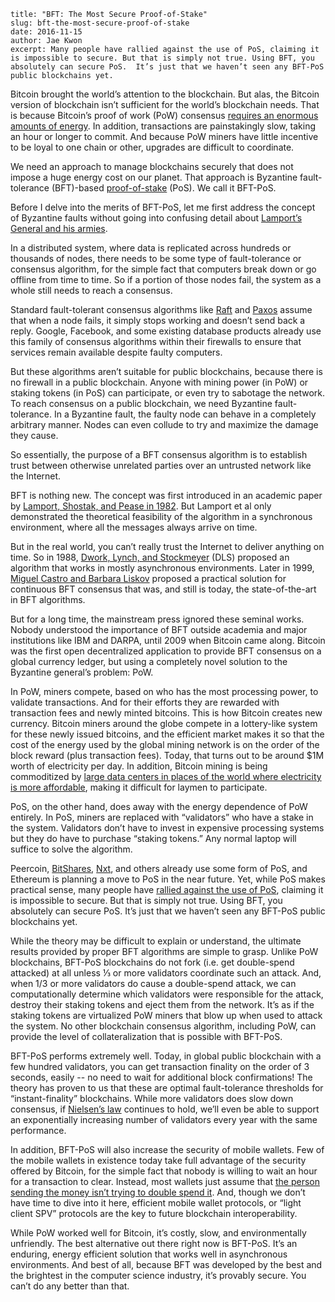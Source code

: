~~~
title: "BFT: The Most Secure Proof-of-Stake"
slug: bft-the-most-secure-proof-of-stake
date: 2016-11-15
author: Jae Kwon
excerpt: Many people have rallied against the use of PoS, claiming it is impossible to secure. But that is simply not true. Using BFT, you absolutely can secure PoS.  It’s just that we haven’t seen any BFT-PoS public blockchains yet.
~~~

Bitcoin brought the world’s attention to the blockchain. But alas, the Bitcoin
version of blockchain isn’t sufficient for the world’s blockchain needs. That
is because Bitcoin’s proof of work (PoW) consensus [requires an enormous amounts
of energy](http://motherboard.vice.com/read/bitcoin-could-consume-as-much-electricity-as-denmark-by-2020). In addition, transactions are painstakingly slow, taking an hour or
longer to commit. And because PoW miners have little incentive to be loyal to
one chain or other, upgrades are difficult to coordinate.
 
We need an approach to manage blockchains securely that does not impose a huge
energy cost on our planet. That approach is Byzantine fault-tolerance
(BFT)-based [proof-of-stake](https://bitcointalk.org/index.php?topic=27787.0) (PoS).  We call it BFT-PoS.
 
Before I delve into the merits of BFT-PoS, let me first address the concept of
Byzantine faults without going into confusing detail about [Lamport’s General
and his armies](http://pages.cs.wisc.edu/~sschang/OS-Qual/reliability/byzantine.htm). 

In a distributed system, where data is replicated across hundreds or thousands
of nodes, there needs to be some type of fault-tolerance or consensus
algorithm, for the simple fact that computers break down or go offline from
time to time. So if a portion of those nodes fail, the system as a whole still
needs to reach a consensus.
 
Standard fault-tolerant consensus algorithms like
[Raft](https://raft.github.io/raft.pdf) and
[Paxos](https://en.wikipedia.org/wiki/Paxos_(computer_science)) assume that
when a node fails, it simply stops working and doesn’t send back a reply.
Google, Facebook, and some existing database products already use this family
of consensus algorithms within their firewalls to ensure that services remain
available despite faulty computers.

But these algorithms aren’t suitable for public blockchains, because there is
no firewall in a public blockchain.  Anyone with mining power (in PoW) or
staking tokens (in PoS) can participate, or even try to sabotage the network.
To reach consensus on a public blockchain, we need Byzantine fault-tolerance.
In a Byzantine fault, the faulty node can behave in a completely arbitrary
manner. Nodes can even collude to try and maximize the damage they cause.
 
So essentially, the purpose of a BFT consensus algorithm is to establish trust
between otherwise unrelated parties over an untrusted network like the
Internet.
 
BFT is nothing new. The concept was first introduced in an academic paper by
[Lamport, Shostak, and Pease in
1982](http://research.microsoft.com/en-us/um/people/lamport/pubs/byz.pdf). But
Lamport et al only demonstrated the theoretical feasibility of the algorithm in
a synchronous environment, where all the messages always arrive on time.  
 
But in the real world, you can’t really trust the Internet to deliver anything
on time. So in 1988, [Dwork, Lynch, and Stockmeyer](http://groups.csail.mit.edu/tds/papers/Lynch/jacm88.pdf) (DLS) proposed an algorithm
that works in mostly asynchronous environments.  Later in 1999, [Miguel Castro
and Barbara Liskov](http://pmg.csail.mit.edu/papers/osdi99.pdf) proposed a practical solution for continuous BFT consensus
that was, and still is today, the state-of-the-art in BFT algorithms.
 
But for a long time, the mainstream press ignored these seminal works. Nobody
understood the importance of BFT outside academia and major institutions like
IBM and DARPA, until 2009 when Bitcoin came along. Bitcoin was the first open
decentralized application to provide BFT consensus on a global currency ledger,
but using a completely novel solution to the Byzantine general’s problem: PoW.  
 
In PoW, miners compete, based on who has the most processing power, to validate
transactions. And for their efforts they are rewarded with transaction fees and
newly minted bitcoins. This is how Bitcoin creates new currency.  Bitcoin
miners around the globe compete in a lottery-like system for these newly issued
bitcoins, and the efficient market makes it so that the cost of the energy used
by the global mining network is on the order of the block reward (plus
transaction fees).  Today, that turns out to be around $1M worth of electricity
per day.  In addition, Bitcoin mining is being commoditized by [large data
centers in places of the world where electricity is more
affordable](https://bitcointalk.org/index.php?topic=1072474.0), making it
difficult for laymen to participate.
 
PoS, on the other hand, does away with the energy dependence of PoW entirely.
In PoS, miners are replaced with “validators” who have a stake in the system.
Validators don’t have to invest in expensive processing systems but they do
have to purchase “staking tokens.” Any normal laptop will suffice to solve the
algorithm.  
 
Peercoin, [BitShares](https://bitshares.org/),
[Nxt](https://en.wikipedia.org/wiki/Nxt), and others already use some form of
PoS, and Ethereum is planning a move to PoS in the near future. Yet, while PoS
makes practical sense, many people have [rallied against the use of
PoS](https://download.wpsoftware.net/bitcoin/pos.pdf), claiming it is
impossible to secure. But that is simply not true. Using BFT, you absolutely
can secure PoS.  It’s just that we haven’t seen any BFT-PoS public blockchains
yet.

While the theory may be difficult to explain or understand, the ultimate
results provided by proper BFT algorithms are simple to grasp.  Unlike PoW
blockchains, BFT-PoS blockchains do not fork (i.e. get double-spend attacked)
at all unless ⅓ or more validators coordinate such an attack.  And, when 1/3 or
more validators do cause a double-spend attack, we can computationally
determine which validators were responsible for the attack, destroy their
staking tokens and eject them from the network.  It’s as if the staking tokens
are virtualized PoW miners that blow up when used to attack the system.  No
other blockchain consensus algorithm, including PoW, can provide the level of
collateralization that is possible with BFT-PoS.

BFT-PoS performs extremely well. Today, in global public blockchain with a few
hundred validators, you can get transaction finality on the  order of 3
seconds, easily -- no need to wait for additional block confirmations! The
theory has proven to us that these are optimal fault-tolerance thresholds for
“instant-finality” blockchains.  While more validators does slow down
consensus, if [Nielsen’s
law](https://www.nngroup.com/articles/law-of-bandwidth/) continues to hold,
we’ll even be able to support an exponentially increasing number of validators
every year with the same performance.

In addition, BFT-PoS will also increase the security of mobile wallets. Few of
the mobile wallets in existence today take full advantage of the security
offered by Bitcoin, for the simple fact that nobody is willing to wait an hour
for a transaction to clear. Instead, most wallets just assume that [the person
sending the money isn’t trying to double spend
it](https://www.coingecko.com/buzz/peter-todd-explains-the-problems-with-unconfirmed-bitcoin-transactions).
And, though we don’t have time to dive into it here, efficient mobile wallet
protocols, or “light client SPV” protocols are the key to future blockchain
interoperability.

While PoW worked well for Bitcoin, it’s costly, slow, and environmentally
unfriendly. The best alternative out there right now is BFT-PoS. It’s an
enduring, energy efficient solution that works well in asynchronous
environments. And best of all, because BFT was developed by the best and the
brightest in the computer science industry, it’s provably secure. You can’t do
any better than that.

